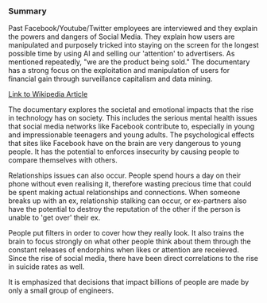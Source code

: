 ### Summary 

Past Facebook/Youtube/Twitter employees are interviewed and they explain the powers and dangers of Social Media. They explain how users are manipulated and purposely tricked into staying on the screen for the longest possible time by using AI and selling our 'attention' to advertisers. As mentioned repeatedly, "we are the product being sold." The documentary has a strong focus on the exploitation and manipulation of users for financial gain through surveillance capitalism and data mining.

[Link to Wikipedia Article](https://en.wikipedia.org/wiki/The_Social_Dilemma)

The documentary explores the societal and emotional impacts that the rise in technology has on society. This includes the serious mental health issues that social media networks like Facebook contribute to, especially in young and impressionable teenagers and young adults. The psychological effects that sites like Facebook have on the brain are very dangerous to young people. It has the potential to enforces insecurity by causing people to compare themselves with others. 

Relationships issues can also occur. People spend hours a day on their phone without even realising it, therefore wasting precious time that could be spent making actual relationships and connections. When someone breaks up with an ex, relationship stalking can occur, or ex-partners also have the potential to destroy the reputation of the other if the person is unable to 'get over' their ex. 

People put filters in order to cover how they really look. It also trains the brain to focus strongly on what other people think about them through the constant releases of endorphins when likes or attention are receieved. Since the rise of social media, there have been direct correlations to the rise in suicide rates as well. 

It is emphasized that decisions that impact billions of people are made by only a small group of engineers.